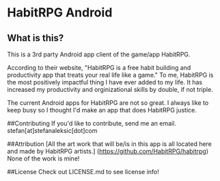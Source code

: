# HabitRPG Android
## What is this?
This is a 3rd party Android app client of the game/app HabitRPG.

According to their website, "HabitRPG is a free habit building and productivity app that treats your real life like a game." To me, HabitRPG is the most positively impactful thing I have ever added to my life. It has increased my productivity and orginizational skills by double, if not triple. 

The current Android apps for HabitRPG are not so great. I always like to keep busy so I thought I'd make an app that does HabitRPG justice.

##Contributing
If you'd like to contribute, send me an email. stefan[at]stefanaleksic[dot]com

##Attribution
[All the art work that will be/is in this app is all located here and made by HabitRPG artists.] (https://github.com/HabitRPG/habitrpg) None of the work is mine!

##License
Check out LICENSE.md to see license info!
